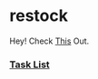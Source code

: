 # restock

Hey! Check [This](https://restock-iota.vercel.app) Out.

### [Task List](https://codexam.notion.site/ReStock-a4dde5237562476bb47d2ddb080b072a)